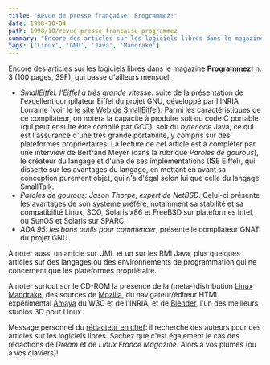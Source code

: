 ```yaml
---
title: "Revue de presse française: Programmez!"
date: 1998-10-04
path: 1998/10/revue-presse-francaise-programmez
summary: "Encore des articles sur les logiciels libres dans le magazine Programmez."
tags: ['Linux', 'GNU', 'Java', 'Mandrake']
---
```


<P>
Encore des articles sur les logiciels libres dans le magazine
<B>Programmez!</B> n. 3 (100 pages, 39F), qui passe d'ailleurs mensuel.
</P>

<UL>

<LI>
<EM>SmallEiffel: l'Eiffel à très grande vitesse</EM>:
suite de la présentation de l'excellent compilateur Eiffel
du projet GNU, développé par l'INRIA Lorraine (voir le <A HREF="http://www.loria.fr/projets/SmallEiffel/">le site Web de
SmallEiffel</A>). Parmi les caractéristiques de ce compilateur,
on notera la capacité à produire soit du code C portable (qui peut
ensuite être compilé par GCC), soit du <EM>bytecode</EM> Java, ce
qui est l'assurance d'une très grande portabilité, y compris sur des
plateformes propriértaires. La lecture de cet article est à compléter
par une interview de Bertrand Meyer (dans la rubrique <EM>Paroles de
gourous</EM>), le créateur du langage et d'une de ses implémentations (ISE
Eiffel), qui disserte sur les avantages du langage, en mettant en avant sa
conception purement objet, qui n'a d'égal selon lui que celle du langage
SmallTalk.

<LI>
<EM>Paroles de gourous: Jason Thorpe, expert de NetBSD</EM>. Celui-ci
présente les avantages de son système préféré, notamment sa stabilité et
sa compatibilité Linux, SCO, Solaris x86 et FreeBSD sur plateformes
Intel, ou SunOS et Solaris sur SPARC.

<LI><EM>ADA 95: les bons outils pour commencer</EM>, présente
le compilateur GNAT du projet GNU.

</UL>

<P>
A noter aussi un article sur UML et un sur les RMI Java, plus quelques
articles sur des langages ou des environnements de programmation qui ne
concernent que les plateformes propriétaire.
</P>

<P>
A noter surtout sur le CD-ROM la présence de la (meta-)distribution <A HREF="http://www.linux-mandrake.com/">Linux Mandrake</A>, des sources
de <A HREF="http://www.mozilla.org/">Mozilla</A>, du navigateur/éditeur
HTML expérimental <A HREF="http://www.w3.org/Amaya/">Amaya</A> du W3C
et de l'INRIA, et de <A HREF="http://www.blender.nl">Blender</A>, l'un
des meilleurs studios 3D pour Linux.
</P>

<P>
Message personnel du <A HREF="mailto:feedback@planetepc.fr">rédacteur
en chef</A>: il recherche des auteurs pour des articles sur les logiciels
libres. Sachez que c'est également le cas des rédactions de <EM>Dream</EM> et
de <EM>Linux France Magazine</EM>. Alors à vos plumes (ou à vos claviers)!
</P>


